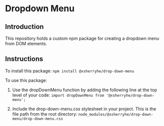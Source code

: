 # Dropdown Menu

## Introduction

This repository holds a custom npm package for creating a dropdown menu from DOM elements.

## Instructions

To install this package:
`npm install @xsherryhe/drop-down-menu`

To use this package:
1) Use the dropDownMenu function by adding the following line at the top level of your code:
  `import dropDownMenu from '@xsherryhe/drop-down-menu';`

2) Include the drop-down-menu.css stylesheet in your project. This is the file path from the root directory:
  `node_modules/@xsherryhe/drop-down-menu/drop-down-menu.css`
